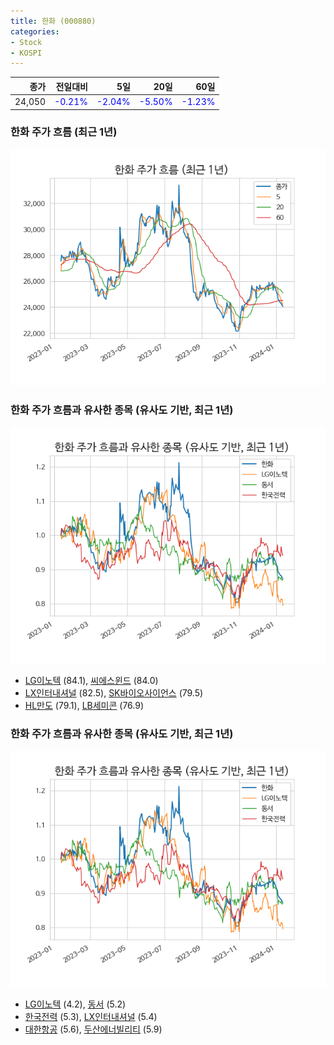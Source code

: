 ```yaml
---
title: 한화 (000880)
categories:
- Stock
- KOSPI
---
```


|종가|전일대비|5일|20일|60일|
|---:|-------:|--:|---:|---:|
|24,050|<span style="color: blue">-0.21%</span>|<span style="color: blue">-2.04%</span>|<span style="color: blue">-5.50%</span>|<span style="color: blue">-1.23%</span>|

<!-- more -->
### 한화 주가 흐름 (최근 1년)
![000880](/assets/images/stock/000880.png)


### 한화 주가 흐름과 유사한 종목 (유사도 기반, 최근 1년)
![000880](/assets/images/stock/000880_sim.png)

- [LG이노텍](/011070/) (84.1), [씨에스윈드](/112610/) (84.0)
- [LX인터내셔널](/001120/) (82.5), [SK바이오사이언스](/302440/) (79.5)
- [HL만도](/204320/) (79.1), [LB세미콘](/061970/) (76.9)


### 한화 주가 흐름과 유사한 종목 (유사도 기반, 최근 1년)
![000880](/assets/images/stock/000880_sim.png)

- [LG이노텍](/011070/) (4.2), [동서](/026960/) (5.2)
- [한국전력](/015760/) (5.3), [LX인터내셔널](/001120/) (5.4)
- [대한항공](/003490/) (5.6), [두산에너빌리티](/034020/) (5.9)